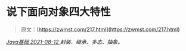 <!--yml
category: 未分类
date: 0001-01-01 00:00:00
-->

# 说下面向对象四大特性

> 原文：[https://zwmst.com/217.html](https://zwmst.com/217.html)

   [ *Java基础* ](https://zwmst.com/java%e5%9f%ba%e7%a1%80)*[ <time datetime="2021-08-12T13:41:19+08:00"> 2021-08-12 </time> ](https://zwmst.com/217.html)  封装、继承、多态、抽象。*